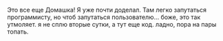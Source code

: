 Это все еще Домашка! Я уже почти доделал. Там легко запутаться программисту, но чтоб запутаться пользователю...
боже, это так утмоляет. я не сплю вторые сутки, а тут еще код. ладно, пора на пары топать.
